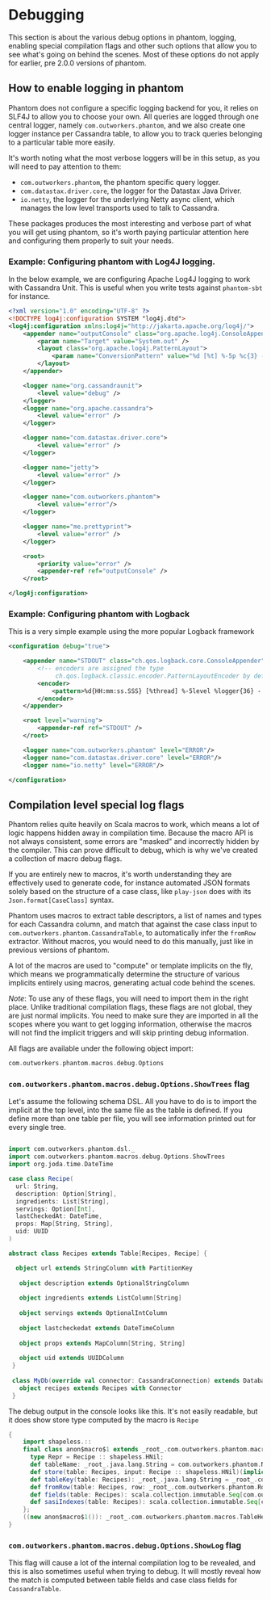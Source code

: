 # Debugging

This section is about the various debug options in phantom, logging, enabling special compilation flags and other such options
that allow you to see what's going on behind the scenes. Most of these options do not apply for earlier, pre 2.0.0 versions of phantom.  


## How to enable logging in phantom

Phantom does not configure a specific logging backend for you, it relies on SLF4J to allow you to choose your own. All
queries are logged through one central logger, namely `com.outworkers.phantom`, and we also create one logger instance
per Cassandra table, to allow you to track queries belonging to a particular table more easily. 


It's worth noting what the most verbose loggers will be in this setup, as you will need to pay attention to them:

- `com.outworkers.phantom`, the phantom specific query logger.
- `com.datastax.driver.core`, the logger for the Datastax Java Driver.
- `io.netty`, the logger for the underlying Netty async client, which manages the low level transports used to talk to Cassandra.

These packages produces the most interesting and verbose part of what you will get using phantom, so it's worth paying
particular attention here and configuring them properly to suit your needs.


### Example: Configuring phantom with Log4J logging.

In the below example, we are configuring Apache Log4J logging to work with Cassandra Unit. This is useful when you
write tests against `phantom-sbt` for instance.

```xml
<?xml version="1.0" encoding="UTF-8" ?>
<!DOCTYPE log4j:configuration SYSTEM "log4j.dtd">
<log4j:configuration xmlns:log4j="http://jakarta.apache.org/log4j/">
    <appender name="outputConsole" class="org.apache.log4j.ConsoleAppender">
        <param name="Target" value="System.out" />
        <layout class="org.apache.log4j.PatternLayout">
            <param name="ConversionPattern" value="%d [%t] %-5p %c{3} - %m%n" />
        </layout>
    </appender>

    <logger name="org.cassandraunit">
        <level value="debug" />
    </logger>
    <logger name="org.apache.cassandra">
        <level value="error" />
    </logger>

    <logger name="com.datastax.driver.core">
        <level value="error" />
    </logger>

    <logger name="jetty">
        <level value="error" />
    </logger>

    <logger name="com.outworkers.phantom">
        <level value="error"/>
    </logger>

    <logger name="me.prettyprint">
        <level value="error" />
    </logger>

    <root>
        <priority value="error" />
        <appender-ref ref="outputConsole" />
    </root>

</log4j:configuration>
```

### Example: Configuring phantom with Logback

This is a very simple example using the more popular Logback framework


```xml
<configuration debug="true">

    <appender name="STDOUT" class="ch.qos.logback.core.ConsoleAppender">
        <!-- encoders are assigned the type
             ch.qos.logback.classic.encoder.PatternLayoutEncoder by default -->
        <encoder>
            <pattern>%d{HH:mm:ss.SSS} [%thread] %-5level %logger{36} - %msg%n</pattern>
        </encoder>
    </appender>

    <root level="warning">
        <appender-ref ref="STDOUT" />
    </root>

    <logger name="com.outworkers.phantom" level="ERROR"/>
    <logger name="com.datastax.driver.core" level="ERROR"/>
    <logger name="io.netty" level="ERROR"/>

</configuration>
```


## Compilation level special log flags

Phantom relies quite heavily on Scala macros to work, which means a lot of logic happens hidden away in compilation time.
Because the macro API is not always consistent, some errors are "masked" and incorrectly hidden by the compiler. This can
prove difficult to debug, which is why we've created a collection of macro debug flags. 

If you are entirely new to macros, it's worth understanding they are effectively used to generate code, for instance
automated JSON formats solely based on the structure of a case class, like `play-json` does with its `Json.format[CaseClass]` syntax.

Phantom uses macros to extract table descriptors, a list of names and types for each Cassandra column, and match that against the case class input to `com.outworkers.phantom.CassandraTable`,
to automatically infer the `fromRow` extractor. Without macros, you would need to do this manually, just like in previous versions of phantom.

A lot of the macros are used to "compute" or template implicits on the fly, which means we programmatically determine
the structure of various implicits entirely using macros, generating actual code behind the scenes. 

*Note*: To use any of these flags, you will need to import them in the right place. Unlike traditional compilation flags,
these flags are not global, they are just normal implicits. You need to make sure they are imported in all the scopes where
you want to get logging information, otherwise the macros will not find the implicit triggers and will skip printing
debug information.

All flags are available under the following object import:

```scala
com.outworkers.phantom.macros.debug.Options
```

### `com.outworkers.phantom.macros.debug.Options.ShowTrees` flag

Let's assume the following schema DSL. All you have to do is to import the implicit at the top level, into the
same file as the table is defined. If you define more than one table per file, you will see information printed
out for every single tree.

```scala

import com.outworkers.phantom.dsl._
import com.outworkers.phantom.macros.debug.Options.ShowTrees
import org.joda.time.DateTime

case class Recipe(
  url: String,
  description: Option[String],
  ingredients: List[String],
  servings: Option[Int],
  lastCheckedAt: DateTime,
  props: Map[String, String],
  uid: UUID
)

abstract class Recipes extends Table[Recipes, Recipe] {

  object url extends StringColumn with PartitionKey
 
   object description extends OptionalStringColumn
 
   object ingredients extends ListColumn[String]
 
   object servings extends OptionalIntColumn
 
   object lastcheckedat extends DateTimeColumn
 
   object props extends MapColumn[String, String]
 
   object uid extends UUIDColumn
 }
 
 class MyDb(override val connector: CassandraConnection) extends Database[MyDb](connector) {
   object recipes extends Recipes with Connector
 }
```


The debug output in the console looks like this. It's not easily readable, but it does show store type computed by the macro
is ```Recipe```

```scala
{
    import shapeless.::
    final class anon$macro$1 extends _root_.com.outworkers.phantom.macros.TableHelper[Recipes, Recipe] {
      type Repr = Recipe :: shapeless.HNil;
      def tableName: _root_.java.lang.String = com.outworkers.phantom.NamingStrategy.identityStrategy.inferName("recipes");
      def store(table: Recipes, input: Recipe :: shapeless.HNil)(implicit space: com.outworkers.phantom.connectors.KeySpace): _root_.com.outworkers.phantom.builder.query.InsertQuery.Default[Recipes, Recipe] = table.insert.values(_root_.com.outworkers.phantom.builder.query.engine.CQLQuery(table.url.name).->(_root_.com.outworkers.phantom.builder.query.engine.CQLQuery(table.url.asCql(input.apply(_root_.shapeless.Nat._0).url))), _root_.com.outworkers.phantom.builder.query.engine.CQLQuery(table.description.name).->(_root_.com.outworkers.phantom.builder.query.engine.CQLQuery(table.description.asCql(input.apply(_root_.shapeless.Nat._0).description))), _root_.com.outworkers.phantom.builder.query.engine.CQLQuery(table.ingredients.name).->(_root_.com.outworkers.phantom.builder.query.engine.CQLQuery(table.ingredients.asCql(input.apply(_root_.shapeless.Nat._0).ingredients))), _root_.com.outworkers.phantom.builder.query.engine.CQLQuery(table.servings.name).->(_root_.com.outworkers.phantom.builder.query.engine.CQLQuery(table.servings.asCql(input.apply(_root_.shapeless.Nat._0).servings))), _root_.com.outworkers.phantom.builder.query.engine.CQLQuery(table.lastcheckedat.name).->(_root_.com.outworkers.phantom.builder.query.engine.CQLQuery(table.lastcheckedat.asCql(input.apply(_root_.shapeless.Nat._0).lastCheckedAt))), _root_.com.outworkers.phantom.builder.query.engine.CQLQuery(table.props.name).->(_root_.com.outworkers.phantom.builder.query.engine.CQLQuery(table.props.asCql(input.apply(_root_.shapeless.Nat._0).props))), _root_.com.outworkers.phantom.builder.query.engine.CQLQuery(table.uid.name).->(_root_.com.outworkers.phantom.builder.query.engine.CQLQuery(table.uid.asCql(input.apply(_root_.shapeless.Nat._0).uid))));
      def tableKey(table: Recipes): _root_.java.lang.String = _root_.com.outworkers.phantom.builder.QueryBuilder.Create.primaryKey(_root_.scala.collection.immutable.List[com.outworkers.phantom.column.AbstractColumn[_]](table.url).map(((x$2) => x$2.name)), _root_.scala.collection.immutable.List[com.outworkers.phantom.column.AbstractColumn[_]]().map(((x$3) => x$3.name))).queryString;
      def fromRow(table: Recipes, row: _root_.com.outworkers.phantom.Row): Recipe = new Recipe(table.url.apply(row), table.description.apply(row), table.ingredients.apply(row), table.servings.apply(row), table.lastcheckedat.apply(row), table.props.apply(row), table.uid.apply(row));
      def fields(table: Recipes): scala.collection.immutable.Seq[com.outworkers.phantom.column.AbstractColumn[_]] = scala.collection.immutable.Seq.apply[com.outworkers.phantom.column.AbstractColumn[_]](table.instance.url, table.instance.description, table.instance.ingredients, table.instance.servings, table.instance.lastcheckedat, table.instance.props, table.instance.uid);
      def sasiIndexes(table: Recipes): scala.collection.immutable.Seq[com.outworkers.phantom.keys.SASIIndex[_ <: com.outworkers.phantom.builder.query.sasi.Mode]] = scala.collection.immutable.Seq.apply[com.outworkers.phantom.keys.SASIIndex[_ <: com.outworkers.phantom.builder.query.sasi.Mode]]()
    };
    ((new anon$macro$1()): _root_.com.outworkers.phantom.macros.TableHelper.Aux[Recipes, Recipe, Recipe :: shapeless.HNil])
}

```

### `com.outworkers.phantom.macros.debug.Options.ShowLog` flag

This flag will cause a lot of the internal compilation log to be revealed, and this is also sometimes useful when
trying to debug. It will mostly reveal how the match is computed between table fields and case class fields for `CassandraTable`.
